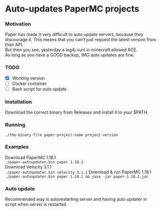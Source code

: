 # Auto-updates PaperMC projects

### Motivation

Paper has made it very difficult to auto update servers, because they discourage it. This means that you can't just request the latest version from their API.  
But then you see, yesterday a log4j vunl in minecraft allowed RCE.  
As long as you have a GOOD backup, IMO auto updates are fine.

### TODO
- [x] Working version
- [ ] Docker container
- [ ] Bash script for auto update

### Installation

Download the correct binary from Releases and install it to your $PATH.  

### Running

`./the-binary-file paper-project-name project-version`  

### Examples  

Download PaperMC 1.18.1  
`./paper-autoupdater.bin paper 1.18.1`  
Download Velocity 3.1.1  
`./paper-autoupdater.bin velocity 3.1.1`
Download & run PaperMC 1.18.1
`./paper-autoupdater.bin paper 1.18.1 && java -jar paper-1.18.1.jar`

### Auto update

Recommended way is autorestarting server and having auto updater in script when server is restarted
